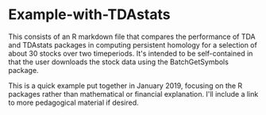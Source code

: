 # Example-with-TDAstats

This consists of an R markdown file that compares the performance of TDA and TDAstats packages in computing persistent homology for a selection of about 30 stocks over two timeperiods. It's intended to be self-contained in that the user downloads the stock data using the BatchGetSymbols package.

This is a quick example put together in January 2019, focusing on the R packages rather than mathematical or financial explanation. I'll include a link to more pedagogical material if desired.
